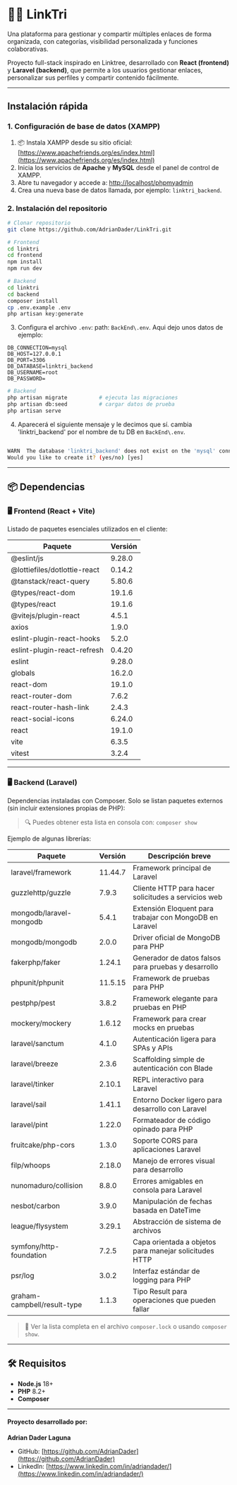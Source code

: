 # ⛓️‍💥 LinkTri

Una plataforma para gestionar y compartir múltiples enlaces de forma organizada, con categorías, visibilidad personalizada y funciones colaborativas.

Proyecto full-stack inspirado en Linktree, desarrollado con **React (frontend)** y **Laravel (backend)**, que permite a los usuarios gestionar enlaces, personalizar sus perfiles y compartir contenido fácilmente.


---
## Instalación rápida
### 1. Configuración de base de datos (XAMPP)

1. 📦 Instala XAMPP desde su sitio oficial: [https://www.apachefriends.org/es/index.html](https://www.apachefriends.org/es/index.html)
2. Inicia los servicios de **Apache** y **MySQL** desde el panel de control de XAMPP.
3. Abre tu navegador y accede a: [http://localhost/phpmyadmin](http://localhost/phpmyadmin)
4. Crea una nueva base de datos llamada, por ejemplo: `linktri_backend`.



### 2. Instalación del repositorio

```bash
# Clonar repositorio
git clone https://github.com/AdrianDader/LinkTri.git

# Frontend
cd linktri
cd frontend
npm install
npm run dev

# Backend
cd linktri
cd backend
composer install
cp .env.example .env
php artisan key:generate

```
3. Configura el archivo `.env`: path: `BackEnd\.env`. Aqui dejo unos datos de ejemplo:

```env
DB_CONNECTION=mysql
DB_HOST=127.0.0.1
DB_PORT=3306
DB_DATABASE=linktri_backend
DB_USERNAME=root
DB_PASSWORD=
```

```bash
# Backend
php artisan migrate          # ejecuta las migraciones
php artisan db:seed          # cargar datos de prueba
php artisan serve

```
4. Aparecerá el siguiente mensaje y le decimos que sí. cambia 'linktri_backend' por el nombre de tu DB en `BackEnd\.env`.

```bash

WARN  The database 'linktri_backend' does not exist on the 'mysql' connection.
Would you like to create it? (yes/no) [yes]

```
---

## 📦 Dependencias

### 🖥️ Frontend (React + Vite)

Listado de paquetes esenciales utilizados en el cliente:

| Paquete                            | Versión  |
|------------------------------------|----------|
| @eslint/js                         | 9.28.0   |
| @lottiefiles/dotlottie-react       | 0.14.2   |
| @tanstack/react-query              | 5.80.6   |
| @types/react-dom                   | 19.1.6   |
| @types/react                       | 19.1.6   |
| @vitejs/plugin-react               | 4.5.1    |
| axios                              | 1.9.0    |
| eslint-plugin-react-hooks          | 5.2.0    |
| eslint-plugin-react-refresh        | 0.4.20   |
| eslint                             | 9.28.0   |
| globals                            | 16.2.0   |
| react-dom                          | 19.1.0   |
| react-router-dom                   | 7.6.2    |
| react-router-hash-link             | 2.4.3    |
| react-social-icons                 | 6.24.0   |
| react                              | 19.1.0   |
| vite                               | 6.3.5    |
| vitest                             | 3.2.4    |

---

### 🖥️ Backend (Laravel)

Dependencias instaladas con Composer. Solo se listan paquetes externos (sin incluir extensiones propias de PHP):

> 🔍 Puedes obtener esta lista en consola con: `composer show`

Ejemplo de algunas librerías:

| Paquete                             | Versión   | Descripción breve                                      |
|-------------------------------------|-----------|--------------------------------------------------------|
| laravel/framework                   | 11.44.7   | Framework principal de Laravel                         |
| guzzlehttp/guzzle                   | 7.9.3     | Cliente HTTP para hacer solicitudes a servicios web    |
| mongodb/laravel-mongodb             | 5.4.1     | Extensión Eloquent para trabajar con MongoDB en Laravel|
| mongodb/mongodb                     | 2.0.0     | Driver oficial de MongoDB para PHP                     |
| fakerphp/faker                      | 1.24.1    | Generador de datos falsos para pruebas y desarrollo    |
| phpunit/phpunit                     | 11.5.15   | Framework de pruebas para PHP                          |
| pestphp/pest                        | 3.8.2     | Framework elegante para pruebas en PHP                 |
| mockery/mockery                     | 1.6.12    | Framework para crear mocks en pruebas                  |
| laravel/sanctum                     | 4.1.0     | Autenticación ligera para SPAs y APIs                  |
| laravel/breeze                      | 2.3.6     | Scaffolding simple de autenticación con Blade          |
| laravel/tinker                      | 2.10.1    | REPL interactivo para Laravel                          |
| laravel/sail                        | 1.41.1    | Entorno Docker ligero para desarrollo con Laravel      |
| laravel/pint                        | 1.22.0    | Formateador de código opinado para PHP                 |
| fruitcake/php-cors                  | 1.3.0     | Soporte CORS para aplicaciones Laravel                 |
| filp/whoops                         | 2.18.0    | Manejo de errores visual para desarrollo               |
| nunomaduro/collision                | 8.8.0     | Errores amigables en consola para Laravel              |
| nesbot/carbon                       | 3.9.0     | Manipulación de fechas basada en DateTime             |
| league/flysystem                    | 3.29.1    | Abstracción de sistema de archivos                     |
| symfony/http-foundation             | 7.2.5     | Capa orientada a objetos para manejar solicitudes HTTP |
| psr/log                             | 3.0.2     | Interfaz estándar de logging para PHP                  |
| graham-campbell/result-type         | 1.1.3     | Tipo Result para operaciones que pueden fallar         |


> 📄 Ver la lista completa en el archivo `composer.lock` o usando `composer show`.

---

## 🛠 Requisitos

- **Node.js** 18+
- **PHP** 8.2+
- **Composer**

---

#### Proyecto desarrollado por:

**Adrian Dader Laguna**  
- GitHub: [https://github.com/AdrianDader](https://github.com/AdrianDader)  
- LinkedIn: [https://www.linkedin.com/in/adriandader/](https://www.linkedin.com/in/adriandader/)


